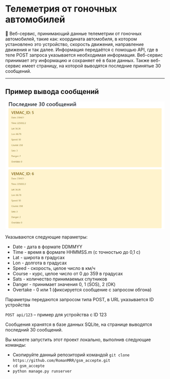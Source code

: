 # Телеметрия от гоночных автомобилей
:car: Веб-сервис, принимающий данные телеметрии от гоночных автомобилей, такие как: координата автомобиля, в котором установлено это устройство, скорость движения, направление движения и так далее. Информация передаётся с помощью API, где в теле POST запроса указывается необходимая информация. Веб-сервис принимает эту информацию и сохраняет её в базе данных. Также веб-сервис имеет страницу, на которой выводятся последние принятые 30 сообщений.

____
## Пример вывода сообщений
![](Example_output.png)  

Указываются следующие параметры:
- Date - дата в формате DDMMYY
- Time - время в формате HHMMSS.m (с точностью до 0,1 с)
- Lat - широта в градусах
- Lon - долгота в градусах
- Speed - скорость, целое число в км/ч
- Course - курс, целое число от 0 до 359 в градусах
- Sats - количество принимаемых спутников
- Danger - принимает значения 0, 1 (SOS), 2 (OK)
- Overtake - 0 или 1 (фиксируется сообщение с запросом обгона)


Параметры передаются запросом типа POST, в URL указывается ID устройства

`POST api/123` – пример для устройства с ID 123

Сообщения хранятся в базе данных SQLite, на странице выводятся последний 30 сообщений.

Вы можете запустить этот проект локально, выполнив следующие команды:

- Скопируйте данный репозиторий командой `git clone https://github.com/RomanMRR/gsm_accepte.git`
- `cd gsm_accepte`
- `python manage.py runserver`

